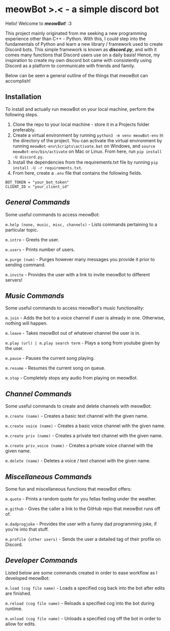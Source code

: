 # meowBot >.< - a simple discord bot

Hello! Welcome to ***meowBot***! :3

This project mainly originated from me seeking a new programming experience other than C++ - Python. 
With this, I could step into the fundamentals of Python and learn a new library / framework used to create Discord bots.
This simple framework is known as ***discord.py***, and with it comes many functions that Discord users use on a daily basis!
Hence, my inspiration to create my own discord bot came with consistently using Discord as a platform to communicate
with friends and family. 

Below can be seen a general outline of the things that meowBot can accomplish!

## **Installation**

To install and actually run meowBot on your local machine, perform the following steps.
1. Clone the repo to your local machine - store it in a Projects folder preferably.
2. Create a virtual environment by running ```python3 -m venv meowBot-env``` in the directory of the project. 
You can activate the virtual environment by running ```meowBot-env\Scripts\activate.bat``` on Windows, and ```source meowBot-env/bin/activate``` on Mac or Linux. From here, run ```pip install -U discord.py```.
3. Install the dependencies from the requirements.txt file by running ```pip install -U -r requirements.txt```. 
4. From here, create a ```.env``` file that contains the following fields. 
```
BOT_TOKEN = "your_bot_token"
CLIENT_ID = "your_client_id"
```

## ***General Commands***
Some useful commands to access meowBot:

```m.help (none, music, misc, channels)``` - Lists commands pertaining to a particular topic.

```m.intro``` - Greets the user.

```m.users``` - Prints number of users.

```m.purge (num)``` - Purges however many messages you provide it prior to sending command.

```m.invite``` - Provides the user with a link to invite meowBot to different servers!

## ***Music Commands***
Some useful commands to access meowBot's music functionality:

```m.join``` - Adds the bot to a voice channel if user is already in one. Otherwise, nothing will happen.

```m.leave``` - Takes meowBot out of whatever channel the user is in.

```m.play (url) | m.play search term``` - Plays a song from youtube given by the user.

```m.pause``` - Pauses the current song playing.

```m.resume``` - Resumes the current song on queue.

```m.stop``` - Completely stops any audio from playing on meowBot.

## ***Channel Commands***
Some useful commands to create and delete channels with meowBot:

```m.create (name)``` - Creates a basic text channel with the given name.

```m.create voice (name)``` - Creates a basic voice channel with the given name.

```m.create priv (name)``` - Creates a private text channel with the given name.

```m.create priv_voice (name)``` - Creates a private voice channel with the given name.

```m.delete (name)``` - Deletes a voice / text channel with the given name.

## ***Miscellaneous Commands***
Some fun and miscellaneous functions that meowBot offers:

```m.quote``` - Prints a random quote for you fellas feeling under the weather.

```m.github``` - Gives the caller a link to the GitHub repo that meowBot runs off of.

```m.dadprogjoke``` - Provides the user with a funny dad programming joke, if you're into that stuff.

```m.profile {other users)``` - Sends the user a detailed tag of their profile on Discord.

## ***Developer Commands***
Listed below are some commands created in order to ease workflow as I developed meowBot:

```m.load (cog file name)``` - Loads a specified cog back into the bot after edits are finished.

```m.reload (cog file name)``` - Reloads a specified cog into the bot during runtime.

```m.unload (cog file name)``` - Unloads a specified cog off the bot in order to allow for edits.